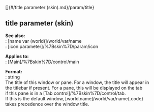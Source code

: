 []{#/title parameter (skin).md}/param/title}    
## title parameter (skin)    
**See also:**    
:   [name var (world)]/world/var/name    
:   [icon parameter]/%7Bskin%7D/param/icon    
<!-- -->    
**Applies to:**    
:   [Main]/%7Bskin%7D/control/main    
<!-- -->    
**Format:**    
:   string    
The title of this window or pane. For a window, the title will appear in    
the titlebar if present. For a pane, this will be displayed on the tab    
if this pane is in a [Tab control]/%7Bskin%7D/control/tab.    
If this is the default window, [world.name]/world/var/name{.code}    
takes precedence over the window title.  